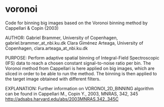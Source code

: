 # voronoi
Code for binning big images based on the Voronoi binning method by Cappellari &amp; Copin (2003)

AUTHOR:
      Gabriel Brammer, University of Copenhagen, gabriel.brammer_at_nbi.ku.dk
      Clara Giménez Arteaga, University of Copenhagen, clara.arteaga_at_nbi.ku.dk

PURPOSE:
      Perform adaptive spatial binning of Integral-Field Spectroscopic
      (IFS) data to reach a chosen constant signal-to-noise ratio per bin.
      The Voronoi method from Cappellari is here applied on big images,
      which are sliced in order to be able to run the method. The binning
      is then applied to the target image obtained with different filters.

EXPLANATION:
      Further information on VORONOI_2D_BINNING algorithm can be found in
      Cappellari M., Copin Y., 2003, MNRAS, 342, 345
      http://adsabs.harvard.edu/abs/2003MNRAS.342..345C
